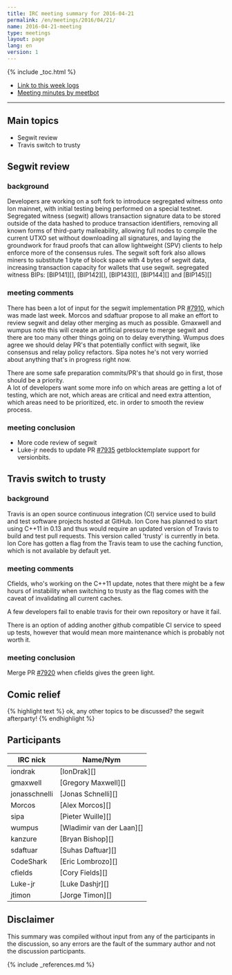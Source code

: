 ```yaml
---
title: IRC meeting summary for 2016-04-21
permalink: /en/meetings/2016/04/21/
name: 2016-04-21-meeting
type: meetings
layout: page
lang: en
version: 1
---
```

{% include _toc.html %}

- [Link to this week logs](http://www.erisian.com.au/meetbot/ion-core-dev/2016/ion-core-dev.2016-04-21-19.00.log.html)
- [Meeting minutes by meetbot](http://www.erisian.com.au/meetbot/ion-core-dev/2016/ion-core-dev.2016-04-21-19.00.html)

---

## Main topics

- Segwit review
- Travis switch to trusty

## Segwit review

### background

Developers are working on a soft fork to introduce segregated witness onto Ion mainnet, with initial testing being performed on a special testnet. Segregated witness (segwit) allows transaction signature data to be stored outside of the data hashed to produce transaction identifiers, removing all known forms of third-party malleability, allowing full nodes to compile the current UTXO set without downloading all signatures, and laying the groundwork for fraud proofs that can allow lightweight (SPV) clients to help enforce more of the consensus rules. The segwit soft fork also allows miners to substitute 1 byte of block space with 4 bytes of segwit data, increasing transaction capacity for wallets that use segwit. segregated witness BIPs: [BIP141][], [BIP142][], [BIP143][], [BIP144][] and [BIP145][]

### meeting comments

There has been a lot of input for the segwit implementation PR [#7910][], which was made last week. Morcos and sdaftuar propose to all make an effort to review segwit and delay other merging as much as possible. Gmaxwell and wumpus note this will create an artificial pressure to merge segwit and there are too many other things going on to delay everything. Wumpus does agree we should delay PR's that potentially conflict with segwit, like consensus and relay policy refactors. Sipa notes he's not very worried about anything that's in progress right now. 

There are some safe preparation commits/PR's that should go in first, those should be a priority.  
A lot of developers want some more info on which areas are getting a lot of testing, which are not, which areas are critical and need extra attention, which areas need to be prioritized, etc. in order to smooth the review process.

### meeting conclusion

- More code review of segwit
- Luke-jr needs to update PR [#7935][] getblocktemplate support for versionbits.

## Travis switch to trusty

### background

Travis is an open source continuous integration (CI) service used to build and test software projects hosted at GitHub. Ion Core has planned to start using C++11 in 0.13 and thus would require an updated version of Travis to build and test pull requests. This version called 'trusty' is currently in beta. Ion Core has gotten a flag from the Travis team to use the caching function, which is not available by default yet.

### meeting comments

Cfields, who's working on the C++11 update, notes that there might be a few hours of instability when switching to trusty as the flag comes with the caveat of invalidating all current caches.

A few developers fail to enable travis for their own repository or have it fail.

There is an option of adding another github compatible CI service to speed up tests, however that would mean more maintenance which is probably not worth it.

### meeting conclusion

Merge PR [#7920][] when cfields gives the green light.

## Comic relief

{% highlight text %}
<wumpus>   ok, any other topics to be discussed?
<iondrak>  the segwit afterparty!
{% endhighlight %}

## Participants

| IRC nick      | Name/Nym                  |
|---------------|---------------------------|
| iondrak       | [IonDrak][]               |
| gmaxwell      | [Gregory Maxwell][]       |
| jonasschnelli | [Jonas Schnelli][]        |
| Morcos        | [Alex Morcos][]           |
| sipa          | [Pieter Wuille][]         |
| wumpus        | [Wladimir van der Laan][] |
| kanzure       | [Bryan Bishop][]          |
| sdaftuar      | [Suhas Daftuar][]         |
| CodeShark     | [Eric Lombrozo][]         |
| cfields       | [Cory Fields][]           |
| Luke-jr       | [Luke Dashjr][]           |
| jtimon        | [Jorge Timon][]           |

## Disclaimer

This summary was compiled without input from any of the participants in the discussion, so any errors are the fault of the summary author and not the discussion participants.

[#7910]: https://github.com/cevap/ion/pull/7910
[#7935]: https://github.com/cevap/ion/pull/7935
[#7920]: https://github.com/cevap/ion/pull/7920

{% include _references.md %}
